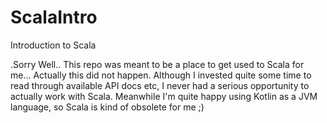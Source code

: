 # ScalaIntro
Introduction to Scala

.Sorry
Well.. This repo was meant to be a place to get used to Scala for me... Actually this did not happen. Although I invested quite some time
to read through available API docs etc, I never had a serious opportunity to actually work with Scala. Meanwhile I'm quite happy
using Kotlin as a JVM language, so Scala is kind of obsolete for me ;)
